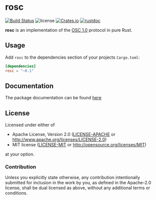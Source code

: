 # rosc

[![Build Status](https://travis-ci.org/klingtnet/rosc.svg?branch=master)](https://travis-ci.org/klingtnet/rosc)
![license](https://img.shields.io/badge/license-MIT%2FApache%202.0-blue.svg)
[![Crates.io](https://img.shields.io/crates/v/rosc.svg)](https://crates.io/crates/rosc) [![rustdoc](https://img.shields.io/badge/rustdoc-hosted-blue.svg)](https://docs.klingt.net/rustdoc/rosc)

**rosc** is an implementation of the [OSC 1.0](http://opensoundcontrol.org/spec-1_0) protocol in pure Rust.

## Usage

Add `rosc` to the dependencies section of your projects `Cargo.toml`:

```toml
[dependencies]
rosc = "~0.1"
```

## Documentation

The package documentation can be found [here](https://docs.klingt.net/rustdoc/rosc/)

## License

Licensed under either of

- Apache License, Version 2.0 ([LICENSE-APACHE](LICENSE-APACHE) or http://www.apache.org/licenses/LICENSE-2.0)
- MIT license ([LICENSE-MIT](LICENSE-MIT) or http://opensource.org/licenses/MIT)

at your option.

### Contribution

Unless you explicitly state otherwise, any contribution intentionally submitted
for inclusion in the work by you, as defined in the Apache-2.0 license, shall be dual licensed as above, without any
additional terms or conditions.
